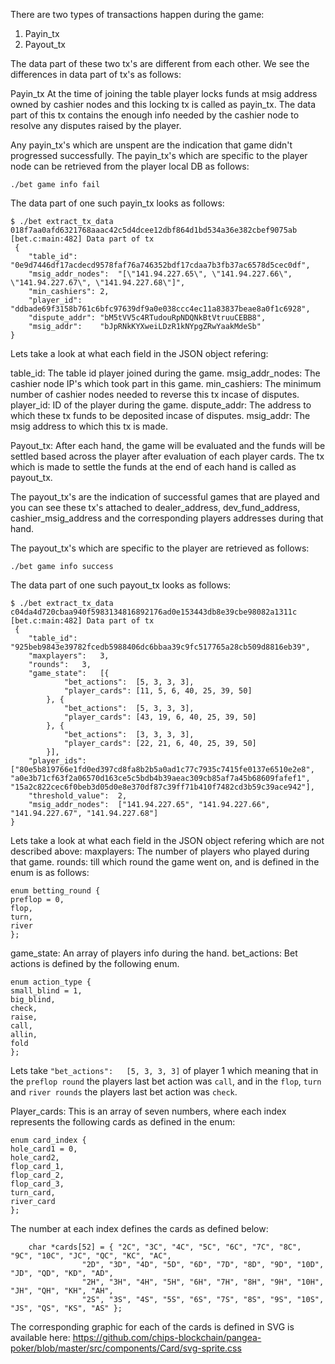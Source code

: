 There are two types of transactions happen during the game:
1. Payin_tx
2. Payout_tx

The data part of these two tx's are different from each other. We see the differences in data part of tx's as follows:

Payin_tx
At the time of joining the table player locks funds at msig address owned by cashier nodes and this locking tx is called as payin_tx. The data part of this tx contains the enough info needed by the cashier node to resolve any disputes raised by the player.

Any payin_tx's which are unspent are the indication that game didn't progressed successfully. The payin_tx's which are specific to the player node can be retrieved from the player local DB as follows:
```
./bet game info fail
```
The data part of one such payin_tx looks as follows:
```
$ ./bet extract_tx_data 018f7aa0afd6321768aaac42c5d4dcee12dbf864d1bd534a36e382cbef9075ab
[bet.c:main:482] Data part of tx 
 {
	"table_id":	"0e9d7446df17acdecd9578faf76a746352bdf17cdaa7b3fb37ac6578d5cec0df",
	"msig_addr_nodes":	"[\"141.94.227.65\", \"141.94.227.66\", \"141.94.227.67\", \"141.94.227.68\"]",
	"min_cashiers":	2,
	"player_id":	"ddbade69f3158b761c6bfc97639df9a0e038ccc4ec11a83837beae8a0f1c6928",
	"dispute_addr":	"bM5tVV5c4RTudouRpNDQNkBtVtruuCEBB8",
	"msig_addr":	"bJpRNkKYXweiLDzR1kNYpgZRwYaakMdeSb"
}
```
Lets take a look at what each field in the JSON object refering:

table_id: The table id player joined during the game.
msig_addr_nodes: The cashier node IP's which took part in this game.
min_cashiers: The minimum number of cashier nodes needed to reverse this tx incase of disputes.
player_id: ID of the player during the game.
dispute_addr: The address to which these tx funds to be deposited incase of disputes.
msig_addr: The msig address to which this tx is made.

Payout_tx:
After each hand, the game will be evaluated and the funds will be settled based across the player after evaluation of each player cards. The tx which is made to settle the funds at the end of each hand is called as payout_tx.

The payout_tx's are the indication of successful games that are played and you can see these tx's attached to dealer_address, dev_fund_address, cashier_msig_address and the corresponding players addresses during that hand.

The payout_tx's which are specific to the player are retrieved as follows:
```
./bet game info success
```
The data part of one such payout_tx looks as follows:
```
$ ./bet extract_tx_data c04da4d720cbaa940f5983134816892176ad0e153443db8e39cbe98082a1311c
[bet.c:main:482] Data part of tx 
 {
	"table_id":	"925beb9843e39782fcedb5988406dc6bbaa39c9fc517765a28cb509d8816eb39",
	"maxplayers":	3,
	"rounds":	3,
	"game_state":	[{
			"bet_actions":	[5, 3, 3, 3],
			"player_cards":	[11, 5, 6, 40, 25, 39, 50]
		}, {
			"bet_actions":	[5, 3, 3, 3],
			"player_cards":	[43, 19, 6, 40, 25, 39, 50]
		}, {
			"bet_actions":	[3, 3, 3, 3],
			"player_cards":	[22, 21, 6, 40, 25, 39, 50]
		}],
	"player_ids":	["80e5b819766e1fd0ed397cd8fa8b2b5a0ad1c77c7935c7415fe0137e6510e2e8", "a0e3b71cf63f2a06570d163ce5c5bdb4b39aeac309cb85af7a45b68609fafef1", "15a2c822cec6f0beb3d05d0e8e370df87c39ff71b410f7482cd3b59c39ace942"],
	"threshold_value":	2,
	"msig_addr_nodes":	["141.94.227.65", "141.94.227.66", "141.94.227.67", "141.94.227.68"]
}
```

Lets take a look at what each field in the JSON object refering which are not described above:
maxplayers: The number of players who played during that game.
rounds: till which round the game went on, and is defined in the enum is as follows:
```
enum betting_round { 
preflop = 0, 
flop, 
turn, 
river
};
```
game_state: An array of players info during the hand.
bet_actions: Bet actions is defined by the following enum.
```
enum action_type { 
small_blind = 1, 
big_blind, 
check, 
raise, 
call, 
allin, 
fold 
};
```
Lets take `"bet_actions":	[5, 3, 3, 3]`  of player 1 which meaning that in the `preflop round` the players last bet action was `call`, and in the `flop`, `turn` and `river rounds` the players last bet action was `check`.

Player_cards: This is an array of seven numbers, where each index represents the following cards as defined in the enum:
```
enum card_index { 
hole_card1 = 0, 
hole_card2, 
flop_card_1, 
flop_card_2, 
flop_card_3, 
turn_card, 
river_card 
};
```
The number at each index defines the cards as defined below:
```
	char *cards[52] = { "2C", "3C", "4C", "5C", "6C", "7C", "8C", "9C", "10C", "JC", "QC", "KC", "AC",
			    "2D", "3D", "4D", "5D", "6D", "7D", "8D", "9D", "10D", "JD", "QD", "KD", "AD",
			    "2H", "3H", "4H", "5H", "6H", "7H", "8H", "9H", "10H", "JH", "QH", "KH", "AH",
			    "2S", "3S", "4S", "5S", "6S", "7S", "8S", "9S", "10S", "JS", "QS", "KS", "AS" };
```
The corresponding graphic for each of the cards is defined in SVG is available here: https://github.com/chips-blockchain/pangea-poker/blob/master/src/components/Card/svg-sprite.css



